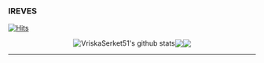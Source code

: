 ### IREVES

[![Hits](https://hits.seeyoufarm.com/api/count/incr/badge.svg?url=https%3A%2F%2Fgithub.com%2FVriskaSerket51&count_bg=%2379C83D&title_bg=%23555555&icon=&icon_color=%23E7E7E7&title=hits&edge_flat=false)](https://hits.seeyoufarm.com)

<div style="display:flex; justify-content:center; align-items:center;">
  <img src="https://github-readme-stats-sigma-five.vercel.app/api?username=VriskaSerket51&show_icons=true&include_all_commits=true&hide_border=true&count_private=true" alt="VriskaSerket51's github stats" /> 
  <img src="https://github-readme-stats.vercel.app/api/top-langs/?username=VriskaSerket51&layout=compact&hide_border=true" />
  <img src="https://github-profile-trophy.vercel.app/?username=VriskaSerket51&column=3" />
</div>

------
